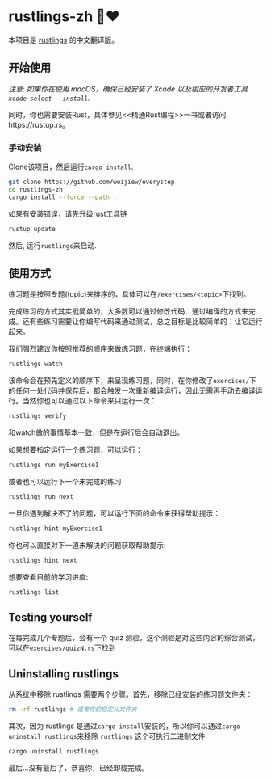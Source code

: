 # rustlings-zh 🦀❤️
本项目是 [rustlings](https://github.com/rust-lang/rustlings) 的中文翻译版。
   
## 开始使用

_注意: 如果你在使用 macOS，确保已经安装了 Xcode 以及相应的开发者工具 `xcode-select --install`._

同时，你也需要安装Rust，具体参见<<精通Rust编程>>一书或者访问https://rustup.rs。

### 手动安装
Clone该项目，然后运行`cargo install`.

```bash
git clone https://github.com/weijiew/everystep
cd rustlings-zh
cargo install --force --path .
```

如果有安装错误，请先升级rust工具链
```bash
rustup update
```

然后, 运行`rustlings`来启动.

## 使用方式

练习题是按照专题(topic)来排序的，具体可以在`/exercises/<topic>`下找到。

完成练习的方式其实挺简单的，大多数可以通过修改代码、通过编译的方式来完成。还有些练习需要让你编写代码来通过测试，总之目标是比较简单的：让它运行起来。

我们强烈建议你按照推荐的顺序来做练习题，在终端执行：

```bash
rustlings watch
```
该命令会在预先定义的顺序下，来呈现练习题，同时，在你修改了`exercises/`下的任何一处代码并保存后，都会触发一次重新编译运行，因此无需再手动去编译运行。当然你也可以通过以下命令来只运行一次：

```bash
rustlings verify
```

和watch做的事情基本一致，但是在运行后会自动退出。

如果想要指定运行一个练习题，可以运行：

```bash
rustlings run myExercise1
```

或者也可以运行下一个未完成的练习

```bash
rustlings run next
```

一旦你遇到解决不了的问题，可以运行下面的命令来获得帮助提示：

``` bash
rustlings hint myExercise1
```

你也可以直接对下一道未解决的问题获取帮助提示:

``` bash
rustlings hint next
```

想要查看目前的学习进度:
```bash
rustlings list
```

## Testing yourself
在每完成几个专题后，会有一个 quiz 测验，这个测验是对这些内容的综合测试，可以在`exercises/quizN.rs`下找到


## Uninstalling rustlings

从系统中移除 rustlings 需要两个步骤。首先，移除已经安装的练习题文件夹：

``` bash
rm -rf rustlings # 或者你的自定义文件夹
```

其次，因为 rustlings 是通过`cargo install`安装的，所以你可以通过`cargo uninstall rustlings`来移除 `rustlings` 这个可执行二进制文件:

``` bash
cargo uninstall rustlings
```

最后...没有最后了，恭喜你，已经卸载完成。



